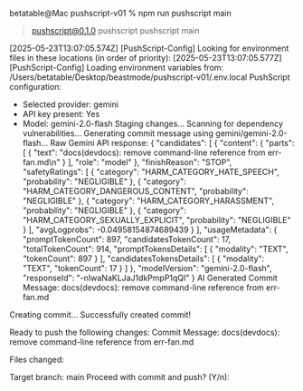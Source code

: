 betatable@Mac pushscript-v01 % npm run pushscript main

> pushscript@0.1.0 pushscript
> pushscript main

[2025-05-23T13:07:05.574Z] [PushScript-Config] Looking for environment files in these locations (in order of priority):
[2025-05-23T13:07:05.577Z] [PushScript-Config] Loading environment variables from: /Users/betatable/Desktop/beastmode/pushscript-v01/.env.local
PushScript configuration:
- Selected provider: gemini
- API key present: Yes
- Model: gemini-2.0-flash
Staging changes...
Scanning for dependency vulnerabilities...
Generating commit message using gemini/gemini-2.0-flash...
Raw Gemini API response: {
  "candidates": [
    {
      "content": {
        "parts": [
          {
            "text": "docs(devdocs): remove command-line reference from err-fan.md\n"
          }
        ],
        "role": "model"
      },
      "finishReason": "STOP",
      "safetyRatings": [
        {
          "category": "HARM_CATEGORY_HATE_SPEECH",
          "probability": "NEGLIGIBLE"
        },
        {
          "category": "HARM_CATEGORY_DANGEROUS_CONTENT",
          "probability": "NEGLIGIBLE"
        },
        {
          "category": "HARM_CATEGORY_HARASSMENT",
          "probability": "NEGLIGIBLE"
        },
        {
          "category": "HARM_CATEGORY_SEXUALLY_EXPLICIT",
          "probability": "NEGLIGIBLE"
        }
      ],
      "avgLogprobs": -0.04958154874689439
    }
  ],
  "usageMetadata": {
    "promptTokenCount": 897,
    "candidatesTokenCount": 17,
    "totalTokenCount": 914,
    "promptTokensDetails": [
      {
        "modality": "TEXT",
        "tokenCount": 897
      }
    ],
    "candidatesTokensDetails": [
      {
        "modality": "TEXT",
        "tokenCount": 17
      }
    ]
  },
  "modelVersion": "gemini-2.0-flash",
  "responseId": "-nIwaNaKLJaJ1dkPmpP1qQI"
}
AI Generated Commit Message:
docs(devdocs): remove command-line reference from err-fan.md

Creating commit...
Successfully created commit!

Ready to push the following changes:
Commit Message:
docs(devdocs): remove command-line reference from err-fan.md


Files changed:

Target branch: main
Proceed with commit and push? (Y/n): 